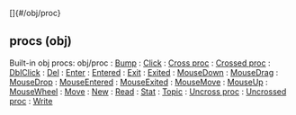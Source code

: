 []{#/obj/proc}
## procs (obj)
Built-in obj procs:
obj/proc
:   [Bump](#/atom/movable/proc/Bump)
:   [Click](#/atom/proc/Click)
:   [Cross proc](#/atom/proc/Cross)
:   [Crossed proc](#/atom/proc/Crossed)
:   [DblClick](#/atom/proc/DblClick)
:   [Del](#/datum/proc/Del)
:   [Enter](#/atom/proc/Enter)
:   [Entered](#/atom/proc/Entered)
:   [Exit](#/atom/proc/Exit)
:   [Exited](#/atom/proc/Exited)
:   [MouseDown](#/atom/proc/MouseDown)
:   [MouseDrag](#/atom/proc/MouseDrag)
:   [MouseDrop](#/atom/proc/MouseDrop)
:   [MouseEntered](#/atom/proc/MouseEntered)
:   [MouseExited](#/atom/proc/MouseExited)
:   [MouseMove](#/atom/proc/MouseMove)
:   [MouseUp](#/atom/proc/MouseUp)
:   [MouseWheel](#/atom/proc/MouseWheel)
:   [Move](#/atom/movable/proc/Move)
:   [New](#/atom/proc/New)
:   [Read](#/datum/proc/Read)
:   [Stat](#/atom/proc/Stat)
:   [Topic](#/datum/proc/Topic)
:   [Uncross proc](#/atom/proc/Uncross)
:   [Uncrossed proc](#/atom/proc/Uncrossed)
:   [Write](#/datum/proc/Write)